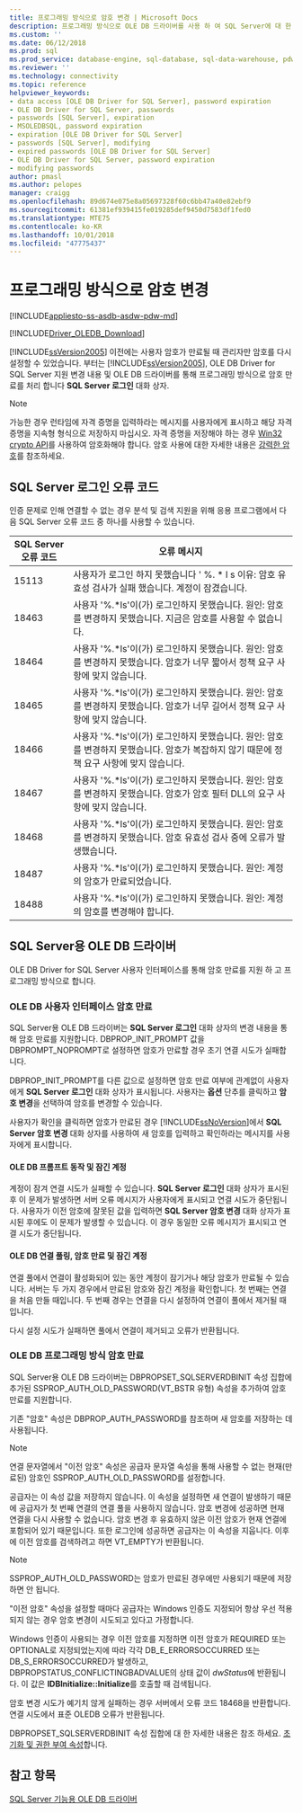 ```yaml
---
title: 프로그래밍 방식으로 암호 변경 | Microsoft Docs
description: 프로그래밍 방식으로 OLE DB 드라이버를 사용 하 여 SQL Server에 대 한 암호를 변경 합니다.
ms.custom: ''
ms.date: 06/12/2018
ms.prod: sql
ms.prod_service: database-engine, sql-database, sql-data-warehouse, pdw
ms.reviewer: ''
ms.technology: connectivity
ms.topic: reference
helpviewer_keywords:
- data access [OLE DB Driver for SQL Server], password expiration
- OLE DB Driver for SQL Server, passwords
- passwords [SQL Server], expiration
- MSOLEDBSQL, password expiration
- expiration [OLE DB Driver for SQL Server]
- passwords [SQL Server], modifying
- expired passwords [OLE DB Driver for SQL Server]
- OLE DB Driver for SQL Server, password expiration
- modifying passwords
author: pmasl
ms.author: pelopes
manager: craigg
ms.openlocfilehash: 89d674e075e8a05697328f60c6bb47a40e82ebf9
ms.sourcegitcommit: 61381ef939415fe019285def9450d7583df1fed0
ms.translationtype: MTE75
ms.contentlocale: ko-KR
ms.lasthandoff: 10/01/2018
ms.locfileid: "47775437"
---
```

# <a name="changing-passwords-programmatically"></a>프로그래밍 방식으로 암호 변경
[!INCLUDE[appliesto-ss-asdb-asdw-pdw-md](../../../includes/appliesto-ss-asdb-asdw-pdw-md.md)]

[!INCLUDE[Driver_OLEDB_Download](../../../includes/driver_oledb_download.md)]

  [!INCLUDE[ssVersion2005](../../../includes/ssversion2005-md.md)] 이전에는 사용자 암호가 만료될 때 관리자만 암호를 다시 설정할 수 있었습니다. 부터는 [!INCLUDE[ssVersion2005](../../../includes/ssversion2005-md.md)], OLE DB Driver for SQL Server 지원 변경 내용 및 OLE DB 드라이버를 통해 프로그래밍 방식으로 암호 만료를 처리 합니다 **SQL Server 로그인** 대화 상자.  
  
> [!NOTE]  
>  가능한 경우 런타임에 자격 증명을 입력하라는 메시지를 사용자에게 표시하고 해당 자격 증명을 지속형 형식으로 저장하지 마십시오. 자격 증명을 저장해야 하는 경우 [Win32 crypto API](http://go.microsoft.com/fwlink/?LinkId=64532)를 사용하여 암호화해야 합니다. 암호 사용에 대한 자세한 내용은 [강력한 암호](../../../relational-databases/security/strong-passwords.md)를 참조하세요.  
  
## <a name="sql-server-login-error-codes"></a>SQL Server 로그인 오류 코드  
 인증 문제로 인해 연결할 수 없는 경우 분석 및 검색 지원을 위해 응용 프로그램에서 다음 SQL Server 오류 코드 중 하나를 사용할 수 있습니다.  
  
|SQL Server 오류 코드|오류 메시지|  
|---------------------------|-------------------|  
|15113|사용자가 로그인 하지 못했습니다 ' %. * l s 이유: 암호 유효성 검사가 실패 했습니다. 계정이 잠겼습니다.|  
|18463|사용자 '%.*ls'이(가) 로그인하지 못했습니다. 원인: 암호를 변경하지 못했습니다. 지금은 암호를 사용할 수 없습니다.|  
|18464|사용자 '%.*ls'이(가) 로그인하지 못했습니다. 원인: 암호를 변경하지 못했습니다. 암호가 너무 짧아서 정책 요구 사항에 맞지 않습니다.|  
|18465|사용자 '%.*ls'이(가) 로그인하지 못했습니다. 원인: 암호를 변경하지 못했습니다. 암호가 너무 길어서 정책 요구 사항에 맞지 않습니다.|  
|18466|사용자 '%.*ls'이(가) 로그인하지 못했습니다. 원인: 암호를 변경하지 못했습니다. 암호가 복잡하지 않기 때문에 정책 요구 사항에 맞지 않습니다.|  
|18467|사용자 '%.*ls'이(가) 로그인하지 못했습니다. 원인: 암호를 변경하지 못했습니다. 암호가 암호 필터 DLL의 요구 사항에 맞지 않습니다.|  
|18468|사용자 '%.*ls'이(가) 로그인하지 못했습니다. 원인: 암호를 변경하지 못했습니다. 암호 유효성 검사 중에 오류가 발생했습니다.|  
|18487|사용자 '%.*ls'이(가) 로그인하지 못했습니다. 원인: 계정의 암호가 만료되었습니다.|  
|18488|사용자 '%.*ls'이(가) 로그인하지 못했습니다. 원인: 계정의 암호를 변경해야 합니다.|  
  
## <a name="ole-db-driver-for-sql-server"></a>SQL Server용 OLE DB 드라이버  
 OLE DB Driver for SQL Server 사용자 인터페이스를 통해 암호 만료를 지원 하 고 프로그래밍 방식으로 합니다.  
  
### <a name="ole-db-user-interface-password-expiration"></a>OLE DB 사용자 인터페이스 암호 만료  
 SQL Server용 OLE DB 드라이버는 **SQL Server 로그인** 대화 상자의 변경 내용을 통해 암호 만료를 지원합니다. DBPROP_INIT_PROMPT 값을 DBPROMPT_NOPROMPT로 설정하면 암호가 만료할 경우 초기 연결 시도가 실패합니다.  
  
 DBPROP_INIT_PROMPT를 다른 값으로 설정하면 암호 만료 여부에 관계없이 사용자에게 **SQL Server 로그인** 대화 상자가 표시됩니다. 사용자는 **옵션** 단추를 클릭하고 **암호 변경**을 선택하여 암호를 변경할 수 있습니다.  
  
 사용자가 확인을 클릭하면 암호가 만료된 경우 [!INCLUDE[ssNoVersion](../../../includes/ssnoversion-md.md)]에서 **SQL Server 암호 변경** 대화 상자를 사용하여 새 암호를 입력하고 확인하라는 메시지를 사용자에게 표시합니다.  
  
#### <a name="ole-db-prompt-behavior-and-locked-accounts"></a>OLE DB 프롬프트 동작 및 잠긴 계정  
 계정이 잠겨 연결 시도가 실패할 수 있습니다. **SQL Server 로그인** 대화 상자가 표시된 후 이 문제가 발생하면 서버 오류 메시지가 사용자에게 표시되고 연결 시도가 중단됩니다. 사용자가 이전 암호에 잘못된 값을 입력하면 **SQL Server 암호 변경** 대화 상자가 표시된 후에도 이 문제가 발생할 수 있습니다. 이 경우 동일한 오류 메시지가 표시되고 연결 시도가 중단됩니다.  
  
#### <a name="ole-db-connection-pooling-password-expiration-and-locked-accounts"></a>OLE DB 연결 풀링, 암호 만료 및 잠긴 계정  
 연결 풀에서 연결이 활성화되어 있는 동안 계정이 잠기거나 해당 암호가 만료될 수 있습니다. 서버는 두 가지 경우에서 만료된 암호와 잠긴 계정을 확인합니다. 첫 번째는 연결을 처음 만들 때입니다. 두 번째 경우는 연결을 다시 설정하여 연결이 풀에서 제거될 때입니다.  
  
 다시 설정 시도가 실패하면 풀에서 연결이 제거되고 오류가 반환됩니다.  
  
### <a name="ole-db-programmatic-password-expiration"></a>OLE DB 프로그래밍 방식 암호 만료  
 SQL Server용 OLE DB 드라이버는 DBPROPSET_SQLSERVERDBINIT 속성 집합에 추가된 SSPROP_AUTH_OLD_PASSWORD(VT_BSTR 유형) 속성을 추가하여 암호 만료를 지원합니다.  
  
 기존 "암호" 속성은 DBPROP_AUTH_PASSWORD를 참조하며 새 암호를 저장하는 데 사용됩니다.  
  
> [!NOTE]  
>  연결 문자열에서 "이전 암호" 속성은 공급자 문자열 속성을 통해 사용할 수 없는 현재(만료된) 암호인 SSPROP_AUTH_OLD_PASSWORD를 설정합니다.  
  
 공급자는 이 속성 값을 저장하지 않습니다. 이 속성을 설정하면 새 연결이 발생하기 때문에 공급자가 첫 번째 연결의 연결 풀을 사용하지 않습니다. 암호 변경에 성공하면 현재 연결을 다시 사용할 수 없습니다. 암호 변경 후 유효하지 않은 이전 암호가 현재 연결에 포함되어 있기 때문입니다. 또한 로그인에 성공하면 공급자는 이 속성을 지웁니다. 이후에 이전 암호를 검색하려고 하면 VT_EMPTY가 반환됩니다.  
  
> [!NOTE]  
>  SSPROP_AUTH_OLD_PASSWORD는 암호가 만료된 경우에만 사용되기 때문에 저장하면 안 됩니다.  
  
 "이전 암호" 속성을 설정할 때마다 공급자는 Windows 인증도 지정되어 항상 우선 적용되지 않는 경우 암호 변경이 시도되고 있다고 가정합니다.  
  
 Windows 인증이 사용되는 경우 이전 암호를 지정하면 이전 암호가 REQUIRED 또는 OPTIONAL로 지정되었는지에 따라 각각 DB_E_ERRORSOCCURRED 또는 DB_S_ERRORSOCCURRED가 발생하고, DBPROPSTATUS_CONFLICTINGBADVALUE의 상태 값이 *dwStatus*에 반환됩니다. 이 값은 **IDBInitialize::Initialize**를 호출할 때 검색됩니다.  
  
 암호 변경 시도가 예기치 않게 실패하는 경우 서버에서 오류 코드 18468을 반환합니다. 연결 시도에서 표준 OLEDB 오류가 반환됩니다.  
  
 DBPROPSET_SQLSERVERDBINIT 속성 집합에 대 한 자세한 내용은 참조 하세요. [초기화 및 권한 부여 속성](../../oledb/ole-db-data-source-objects/initialization-and-authorization-properties.md)합니다.  

  
## <a name="see-also"></a>참고 항목  
 [SQL Server 기능용 OLE DB 드라이버](../../oledb/features/oledb-driver-for-sql-server-features.md)  
  
  
